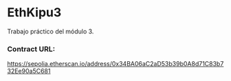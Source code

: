 # EthKipu3

Trabajo práctico del módulo 3.

### Contract URL:

https://sepolia.etherscan.io/address/0x34BA06aC2aD53b39b0A8d71C83b732Ee90a5C681
